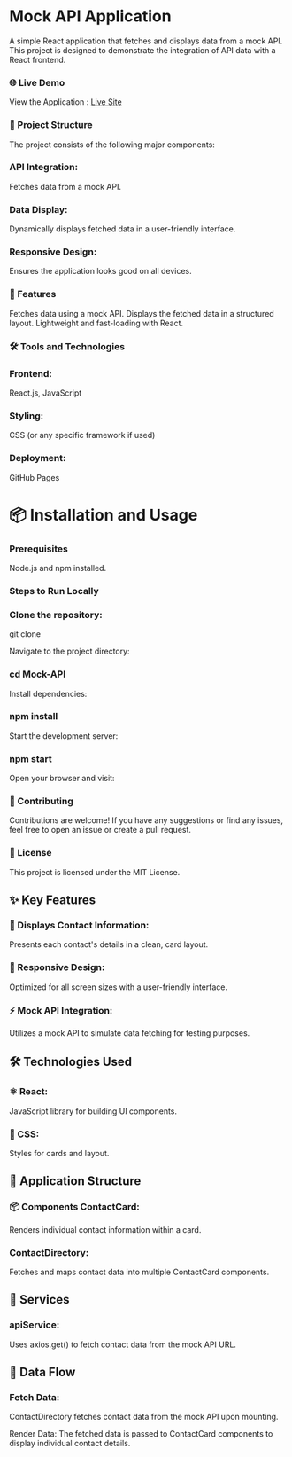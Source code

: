 # Mock API Application

A simple React application that fetches and displays data from a mock API. This project is designed to demonstrate the integration of API data with a React frontend.

### 🌐 Live Demo
View the Application : [Live Site](https://sibi1103.github.io/Mock-API/)

### 📁 Project Structure
The project consists of the following major components:

### API Integration:
 Fetches data from a mock API.
### Data Display: 
Dynamically displays fetched data in a user-friendly interface.
### Responsive Design:
 Ensures the application looks good on all devices.
 
### 🚀 Features
Fetches data using a mock API.
Displays the fetched data in a structured layout.
Lightweight and fast-loading with React.

### 🛠️ Tools and Technologies
### Frontend:
 React.js, JavaScript
### Styling:
 CSS (or any specific framework if used)
### Deployment:
 GitHub Pages

# 📦 Installation and Usage

### Prerequisites
Node.js and npm installed.

### Steps to Run Locally

### Clone the repository:
git clone [](https://github.com/sibi1103/Mock-API.git)

Navigate to the project directory:
### cd Mock-API

Install dependencies:
### npm install

Start the development server:
### npm start

Open your browser and visit: [](http://localhost:3000)

### 🌟 Contributing

Contributions are welcome! If you have any suggestions or find any issues, feel free to open an issue or create a pull request.

### 📄 License
This project is licensed under the MIT License.

## ✨ Key Features
### 📇 Displays Contact Information:
 Presents each contact's details in a clean, card layout.
### 📱 Responsive Design: 
Optimized for all screen sizes with a user-friendly interface.
### ⚡ Mock API Integration: 
Utilizes a mock API to simulate data fetching for testing purposes.

## 🛠️ Technologies Used
### ⚛️ React:
 JavaScript library for building UI components.
### 🎨 CSS:
 Styles for cards and layout.

## 📂 Application Structure
### 📦 Components ContactCard: 
Renders individual contact information within a card.
### ContactDirectory:
 Fetches and maps contact data into multiple ContactCard components.

## 🔧 Services
### apiService:
 Uses axios.get() to fetch contact data from the mock API URL.

## 🔄 Data Flow
### Fetch Data: 
ContactDirectory fetches contact data from the mock API upon mounting.

Render Data: The fetched data is passed to ContactCard components to display individual contact details.